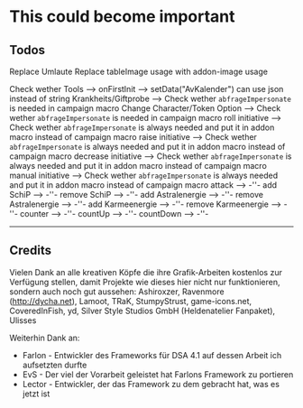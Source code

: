 # This could become important

## Todos

Replace Umlaute
Replace tableImage usage with addon-image usage

Check wether Tools --> onFirstInit --> setData("AvKalender") can use json instead of string
Krankheits/Giftprobe --> Check wether `abfrageImpersonate` is needed in campaign macro
Change Character/Token Option --> Check wether `abfrageImpersonate` is needed in campaign macro
roll initiative --> Check wether `abfrageImpersonate` is always needed and put it in addon macro instead of campaign macro
raise initiative --> Check wether `abfrageImpersonate` is always needed and put it in addon macro instead of campaign macro
decrease initiative --> Check wether `abfrageImpersonate` is always needed and put it in addon macro instead of campaign macro
manual initiative --> Check wether `abfrageImpersonate` is always needed and put it in addon macro instead of campaign macro
attack --> -''-
add SchiP --> -''-
remove SchiP --> -''-
add Astralenergie --> -''-
remove Astralenergie --> -''-
add Karmeenergie --> -''-
remove Karmeenergie --> -''-
counter --> -''-
countUp --> -''-
countDown --> -''-

--------
Credits
--------

Vielen Dank an alle kreativen Köpfe die ihre Grafik-Arbeiten kostenlos zur Verfügung stellen, damit Projekte wie dieses hier nicht nur funktionieren, sondern auch noch gut aussehen:
Ashiroxzer, Ravenmore (http://dycha.net), Lamoot, TRaK, StumpyStrust, game-icons.net, CoveredInFish, yd, Silver Style Studios GmbH (Heldenatelier Fanpaket), Ulisses

Weiterhin Dank an:
- Farlon - Entwickler des Frameworks für DSA 4.1 auf dessen Arbeit ich aufsetzten durfte
- EvS - Der viel der Vorarbeit geleistet hat Farlons Framework zu portieren
- Lector - Entwickler, der das Framework zu dem gebracht hat, was es jetzt ist
